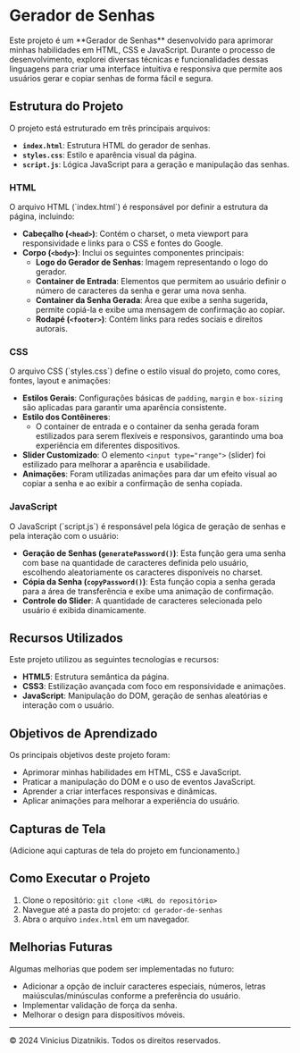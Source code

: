 # Gerador de Senhas

<p>
Este projeto é um **Gerador de Senhas** desenvolvido para aprimorar minhas habilidades em HTML, CSS e JavaScript. Durante o processo de desenvolvimento, explorei diversas técnicas e funcionalidades dessas linguagens para criar uma interface intuitiva e responsiva que permite aos usuários gerar e copiar senhas de forma fácil e segura.
</p>

## Estrutura do Projeto

<p>O projeto está estruturado em três principais arquivos:</p>

- **`index.html`**: Estrutura HTML do gerador de senhas.
- **`styles.css`**: Estilo e aparência visual da página.
- **`script.js`**: Lógica JavaScript para a geração e manipulação das senhas.

### HTML

<p>O arquivo HTML (`index.html`) é responsável por definir a estrutura da página, incluindo:</p>

- **Cabeçalho (`<head>`)**: Contém o charset, o meta viewport para responsividade e links para o CSS e fontes do Google.
- **Corpo (`<body>`)**: Inclui os seguintes componentes principais:
  - **Logo do Gerador de Senhas**: Imagem representando o logo do gerador.
  - **Container de Entrada**: Elementos que permitem ao usuário definir o número de caracteres da senha e gerar uma nova senha.
  - **Container da Senha Gerada**: Área que exibe a senha sugerida, permite copiá-la e exibe uma mensagem de confirmação ao copiar.
  - **Rodapé (`<footer>`)**: Contém links para redes sociais e direitos autorais.

### CSS

<p>O arquivo CSS (`styles.css`) define o estilo visual do projeto, como cores, fontes, layout e animações:</p>

- **Estilos Gerais**: Configurações básicas de `padding`, `margin` e `box-sizing` são aplicadas para garantir uma aparência consistente.
- **Estilo dos Contêineres**: 
  - O container de entrada e o container da senha gerada foram estilizados para serem flexíveis e responsivos, garantindo uma boa experiência em diferentes dispositivos.
- **Slider Customizado**: O elemento `<input type="range">` (slider) foi estilizado para melhorar a aparência e usabilidade.
- **Animações**: Foram utilizadas animações para dar um efeito visual ao copiar a senha e ao exibir a confirmação de senha copiada.

### JavaScript

<p>O JavaScript (`script.js`) é responsável pela lógica de geração de senhas e pela interação com o usuário:</p>

- **Geração de Senhas (`generatePassword()`)**: Esta função gera uma senha com base na quantidade de caracteres definida pelo usuário, escolhendo aleatoriamente os caracteres disponíveis no charset.
- **Cópia da Senha (`copyPassword()`)**: Esta função copia a senha gerada para a área de transferência e exibe uma animação de confirmação.
- **Controle do Slider**: A quantidade de caracteres selecionada pelo usuário é exibida dinamicamente.

## Recursos Utilizados

<p>Este projeto utilizou as seguintes tecnologias e recursos:</p>

- **HTML5**: Estrutura semântica da página.
- **CSS3**: Estilização avançada com foco em responsividade e animações.
- **JavaScript**: Manipulação do DOM, geração de senhas aleatórias e interação com o usuário.

## Objetivos de Aprendizado

<p>Os principais objetivos deste projeto foram:</p>

- Aprimorar minhas habilidades em HTML, CSS e JavaScript.
- Praticar a manipulação do DOM e o uso de eventos JavaScript.
- Aprender a criar interfaces responsivas e dinâmicas.
- Aplicar animações para melhorar a experiência do usuário.

## Capturas de Tela

<p>(Adicione aqui capturas de tela do projeto em funcionamento.)</p>

## Como Executar o Projeto

<ol>
  <li>Clone o repositório: <code>git clone &lt;URL do repositório&gt;</code></li>
  <li>Navegue até a pasta do projeto: <code>cd gerador-de-senhas</code></li>
  <li>Abra o arquivo <code>index.html</code> em um navegador.</li>
</ol>

## Melhorias Futuras

<p>Algumas melhorias que podem ser implementadas no futuro:</p>

- Adicionar a opção de incluir caracteres especiais, números, letras maiúsculas/minúsculas conforme a preferência do usuário.
- Implementar validação de força da senha.
- Melhorar o design para dispositivos móveis.

---

<p>&copy; 2024 Vinicius Dizatnikis. Todos os direitos reservados.</p>
